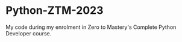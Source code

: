 # Python-ZTM-2023
My code during my enrolment in Zero to Mastery's Complete Python Developer course.
